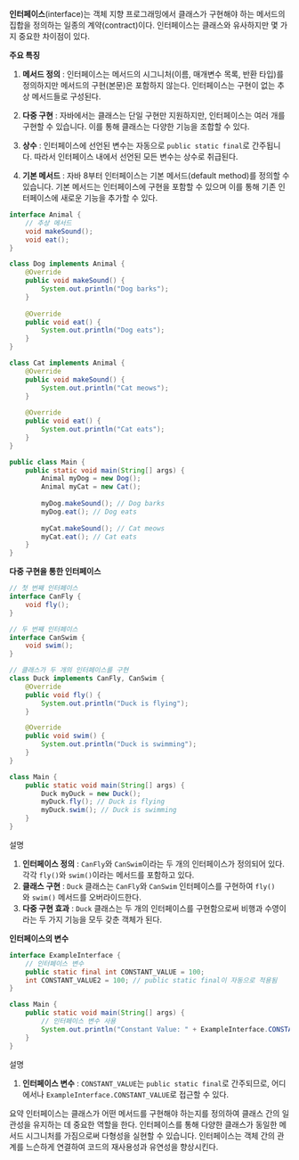 **인터페이스**(interface)는 객체 지향 프로그래밍에서 클래스가 구현해야 하는 메서드의 집합을 정의하는 일종의 계약(contract)이다. 인터페이스는 클래스와 유사하지만 몇 가지 중요한 차이점이 있다.

**주요 특징**
1. **메서드 정의** : 인터페이스는 메서드의 시그니처(이름, 매개변수 목록, 반환 타입)를 정의하지만 메서드의 구현(본문)은 포함하지 않는다. 인터페이스는 구현이 없는 추상 메서드들로 구성된다.
    
2. **다중 구현** : 자바에서는 클래스는 단일 구현만 지원하지만, 인터페이스는 여러 개를 구현할 수 있습니다. 이를 통해 클래스는 다양한 기능을 조합할 수 있다.
    
3. **상수** : 인터페이스에 선언된 변수는 자동으로 `public static final`로 간주됩니다. 따라서 인터페이스 내에서 선언된 모든 변수는 상수로 취급된다.
    
4. **기본 메서드** : 자바 8부터 인터페이스는 기본 메서드(default method)를 정의할 수 있습니다. 기본 메서드는 인터페이스에 구현을 포함할 수 있으며 이를 통해 기존 인터페이스에 새로운 기능을 추가할 수 있다.

``` java 
interface Animal {
    // 추상 메서드
    void makeSound();
    void eat();
}

class Dog implements Animal {
    @Override
    public void makeSound() {
        System.out.println("Dog barks");
    }
    
    @Override
    public void eat() {
        System.out.println("Dog eats");
    }
}

class Cat implements Animal {
    @Override
    public void makeSound() {
        System.out.println("Cat meows");
    }
    
    @Override
    public void eat() {
        System.out.println("Cat eats");
    }
}

public class Main {
    public static void main(String[] args) {
        Animal myDog = new Dog();
        Animal myCat = new Cat();
        
        myDog.makeSound(); // Dog barks
        myDog.eat(); // Dog eats
        
        myCat.makeSound(); // Cat meows
        myCat.eat(); // Cat eats
    }
}
```

**다중 구현을 통한 인터페이스**
``` java 
// 첫 번째 인터페이스
interface CanFly {
    void fly();
}

// 두 번째 인터페이스
interface CanSwim {
    void swim();
}

// 클래스가 두 개의 인터페이스를 구현
class Duck implements CanFly, CanSwim {
    @Override
    public void fly() {
        System.out.println("Duck is flying");
    }

    @Override
    public void swim() {
        System.out.println("Duck is swimming");
    }
}

class Main {
    public static void main(String[] args) {
        Duck myDuck = new Duck();
        myDuck.fly(); // Duck is flying
        myDuck.swim(); // Duck is swimming
    }
}
```
 설명
1. **인터페이스 정의** : `CanFly`와 `CanSwim`이라는 두 개의 인터페이스가 정의되어 있다. 각각 `fly()`와 `swim()`이라는 메서드를 포함하고 있다.
2. **클래스 구현** : `Duck` 클래스는 `CanFly`와 `CanSwim` 인터페이스를 구현하여 `fly()`와 `swim()` 메서드를 오버라이드한다.
3. **다중 구현 효과** : `Duck` 클래스는 두 개의 인터페이스를 구현함으로써 비행과 수영이라는 두 가지 기능을 모두 갖춘 객체가 된다.

**인터페이스의 변수**
``` java
interface ExampleInterface {
    // 인터페이스 변수
    public static final int CONSTANT_VALUE = 100; 
    int CONSTANT_VALUE2 = 100; // public static final이 자동으로 적용됨
}

class Main {
    public static void main(String[] args) {
        // 인터페이스 변수 사용
        System.out.println("Constant Value: " + ExampleInterface.CONSTANT_VALUE);
    }
}
```
설명
1. **인터페이스 변수** : `CONSTANT_VALUE`는 `public static final`로 간주되므로, 어디에서나 `ExampleInterface.CONSTANT_VALUE`로 접근할 수 있다.

 요약
인터페이스는 클래스가 어떤 메서드를 구현해야 하는지를 정의하여 클래스 간의 일관성을 유지하는 데 중요한 역할을 한다. 인터페이스를 통해 다양한 클래스가 동일한 메서드 시그니처를 가짐으로써 다형성을 실현할 수 있습니다.  인터페이스는 객체 간의 관계를 느슨하게 연결하여 코드의 재사용성과 유연성을 향상시킨다.